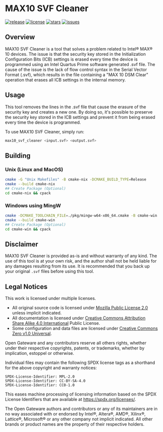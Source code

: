 # MAX10 SVF Cleaner

[![release](https://img.shields.io/github/release/opengateware-labs/tools-max10_svf_cleaner.svg)](https://github.com/opengateware-labs/tools-max10_svf_cleaner/releases)
[![license](https://img.shields.io/github/license/opengateware-labs/tools-max10_svf_cleaner.svg?label=License&color=yellow)](#legal-notices)
[![stars](https://img.shields.io/github/stars/opengateware-labs/tools-max10_svf_cleaner.svg?label=Project%20Stars)](https://github.com/opengateware-labs/tools-max10_svf_cleaner/stargazers)
[![issues](https://img.shields.io/github/issues/opengateware-labs/tools-max10_svf_cleaner.svg?label=Issues&color=red)](https://github.com/opengateware-labs/tools-max10_svf_cleaner/issues)

## Overview

MAX10 SVF Cleaner is a tool that solves a problem related to Intel® MAX® 10 devices.
The issue is that the security key stored in the Initialization Configuration Bits (ICB) settings is erased every time the device is programmed using an Intel Quartus Prime software generated .svf file.
The cause of the issue is the lack of flow control syntax in the Serial Vector Format (.svf), which results in the file containing a "MAX 10 DSM Clear" operation that erases all ICB settings in the internal memory.

## Usage

This tool removes the lines in the .svf file that cause the erasure of the security key and creates a new one.
By doing so, it's possible to preserve the security key stored in the ICB settings and prevent it from being erased every time the device is programmed.

To use MAX10 SVF Cleaner, simply run:

```bash
max10_svf_cleaner <input.svf> <output.svf>
```

## Building

### Unix (Linux and MacOS)

```bash
cmake -G "Unix Makefiles" -B cmake-nix -DCMAKE_BUILD_TYPE=Release
cmake --build cmake-nix
## Create Package (Optional)
cd cmake-nix && cpack
```

### Windows using MingW

```bash
cmake -DCMAKE_TOOLCHAIN_FILE=./pkg/mingw-w64-x86_64.cmake -B cmake-win -DCMAKE_BUILD_TYPE=Release
cmake --build cmake-win
## Create Package (Optional)
cd cmake-win && cpack
```

## Disclaimer

MAX10 SVF Cleaner is provided as-is and without warranty of any kind.
The use of this tool is at your own risk, and the author shall not be held liable for any damages resulting from its use.
It is recommended that you back up your original `.svf` files before using this tool.

## Legal Notices

This work is licensed under multiple licenses.

- All original source code is licensed under [Mozilla Public License 2.0] unless implicit indicated.
- All documentation is licensed under [Creative Commons Attribution Share Alike 4.0 International] Public License.
- Some configuration and data files are licensed under [Creative Commons Zero v1.0 Universal].

Open Gateware and any contributors reserve all others rights, whether under their respective copyrights, patents, or trademarks, whether by implication, estoppel or otherwise.

Individual files may contain the following SPDX license tags as a shorthand for the above copyright and warranty notices:

```text
SPDX-License-Identifier: MPL-2.0
SPDX-License-Identifier: CC-BY-SA-4.0
SPDX-License-Identifier: CC0-1.0
```

This eases machine processing of licensing information based on the SPDX License Identifiers that are available at <https://spdx.org/licenses/>.

The Open Gateware authors and contributors or any of its maintainers are in no way associated with or endorsed by Intel®, Altera®, AMD®, Xilinx®, Lattice®, Microsoft® or any other company not implicit indicated.
All other brands or product names are the property of their respective holders.

<!-- Licenses and Links -->
[Creative Commons Attribution Share Alike 4.0 International]:https://spdx.org/licenses/CC-BY-SA-4.0.html
[Creative Commons Zero v1.0 Universal]:https://spdx.org/licenses/CC0-1.0.html
[Mozilla Public License 2.0]:https://spdx.org/licenses/MPL-2.0.html
